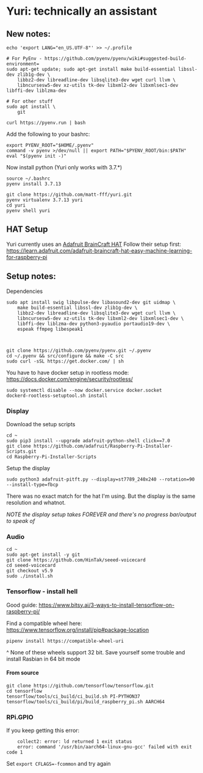# Yuri: technically an assistant

## New notes:

```
echo 'export LANG="en_US.UTF-8"' >> ~/.profile

# For PyEnv - https://github.com/pyenv/pyenv/wiki#suggested-build-environment=
sudo apt-get update; sudo apt-get install make build-essential libssl-dev zlib1g-dev \
	libbz2-dev libreadline-dev libsqlite3-dev wget curl llvm \
	libncursesw5-dev xz-utils tk-dev libxml2-dev libxmlsec1-dev libffi-dev liblzma-dev

# For other stuff
sudo apt install \
	git

curl https://pyenv.run | bash
```

Add the following to your bashrc:
```
export PYENV_ROOT="$HOME/.pyenv"
command -v pyenv >/dev/null || export PATH="$PYENV_ROOT/bin:$PATH"
eval "$(pyenv init -)"
```

Now install python (Yuri only works with 3.7.*)
```
source ~/.bashrc
pyenv install 3.7.13
```

```
git clone https://github.com/matt-fff/yuri.git
pyenv virtualenv 3.7.13 yuri
cd yuri
pyenv shell yuri
```



## HAT Setup
Yuri currently uses an [Adafruit BrainCraft HAT](https://www.adafruit.com/product/4374)
Follow their setup first: https://learn.adafruit.com/adafruit-braincraft-hat-easy-machine-learning-for-raspberry-pi

## Setup notes:


Dependencies
```
sudo apt install swig libpulse-dev libasound2-dev git uidmap \
	make build-essential libssl-dev zlib1g-dev \
	libbz2-dev libreadline-dev libsqlite3-dev wget curl llvm \
	libncursesw5-dev xz-utils tk-dev libxml2-dev libxmlsec1-dev \
	libffi-dev liblzma-dev python3-pyaudio portaudio19-dev \
	espeak ffmpeg libespeak1



git clone https://github.com/pyenv/pyenv.git ~/.pyenv
cd ~/.pyenv && src/configure && make -C src
sudo curl -sSL https://get.docker.com/ | sh
```

You have to have docker setup in rootless mode: https://docs.docker.com/engine/security/rootless/
```
sudo systemctl disable --now docker.service docker.socket
dockerd-rootless-setuptool.sh install
```

### Display
Download the setup scripts
```
cd ~
sudo pip3 install --upgrade adafruit-python-shell click==7.0
git clone https://github.com/adafruit/Raspberry-Pi-Installer-Scripts.git
cd Raspberry-Pi-Installer-Scripts
```

Setup the display
```
sudo python3 adafruit-pitft.py --display=st7789_240x240 --rotation=90 --install-type=fbcp
```
There was no exact match for the hat I'm using. But the display is the same resolution and whatnot.

_NOTE the display setup takes FOREVER and there's no progress bar/output to speak of_

### Audio
```
cd ~
sudo apt-get install -y git
git clone https://github.com/HinTak/seeed-voicecard
cd seeed-voicecard
git checkout v5.9
sudo ./install.sh
```

### Tensorflow - install hell
Good guide: https://www.bitsy.ai/3-ways-to-install-tensorflow-on-raspberry-pi/

Find a compatible wheel here: https://www.tensorflow.org/install/pip#package-location
```
pipenv install https://compatible-wheel-uri
```
^ None of these wheels support 32 bit. Save yourself some trouble and install Rasbian in 64 bit mode 


#### From source
```
git clone https://github.com/tensorflow/tensorflow.git
cd tensorflow
tensorflow/tools/ci_build/ci_build.sh PI-PYTHON37 tensorflow/tools/ci_build/pi/build_raspberry_pi.sh AARCH64
``` 


### RPi.GPIO

If you keep getting this error:
```
    collect2: error: ld returned 1 exit status
    error: command '/usr/bin/aarch64-linux-gnu-gcc' failed with exit code 1
```

Set `export CFLAGS=-fcommon` and try again
